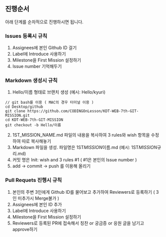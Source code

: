 ## **진행순서**

아래 단계를 순차적으로 진행하시면 됩니다.

### **Issues 등록시 규칙**

1. Assignees에 본인 Github ID 걸기
2. Label에 Introduce 사용하기
3. Milestone을 First Mission 설정하기
4. Issue number 기억해두기

### **Markdown 생성시 규칙**

1. Hello/이름 형태로 브랜치 생성 (예시: Hello/kyuri)

```
// git bash를 이용 ( MAC의 경우 터미널 이용 )
cd Desktop/github
git clone https://github.com/CODINGOnLesson/KDT-WEB-7th-GIT-MISSION.git
cd KDT-WEB-7th-GIT-MISSION
git checkout -b Hello/이름
```

2. 1ST_MISSION_NAME.md 파일의 내용을 복사하여 3 rules와 wish 항목을 수정하여 따로 복사해놓기
3. Markdown 파일을 생성. 파일명은 1ST*MISSION*이름.md (예시: 1ST*MISSION*규리.md)
4. 커밋 명은 Init: wish and 3 rules #1 ( #1은 본인의 Issue number )
5. add → commit → push 를 이용해 올리기

### **Pull Requets 진행시 규칙**

1. 본인의 주변 3인에게 Github ID를 물어보고 추가하여 Reviewers로 등록하기 ( 3인 미추가시 Merge불가 )
2. Assignees에 본인 ID 추가
3. Label에 Introduce 사용하기
4. Milestone을 First Mission 설정하기
5. Reviewers로 등록된 PR에 접속해서 칭찬 or 궁금증 or 응원 글을 남기고 approve하기
